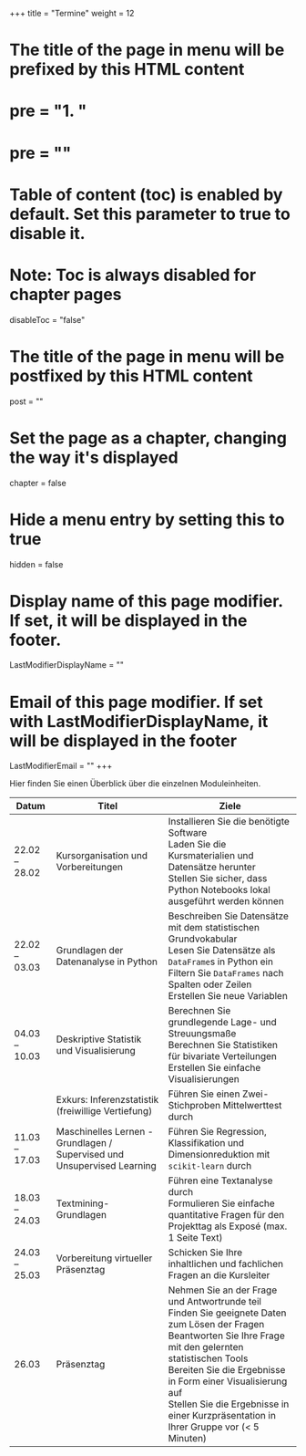 +++
title = "Termine"
weight = 12
# The title of the page in menu will be prefixed by this HTML content
# pre = "<b>1. </b>"
# pre = "<i class='fab fa-github'></i>"
# Table of content (toc) is enabled by default. Set this parameter to true to disable it.
# Note: Toc is always disabled for chapter pages
disableToc = "false"
# The title of the page in menu will be postfixed by this HTML content
post = ""
# Set the page as a chapter, changing the way it's displayed
chapter = false
# Hide a menu entry by setting this to true
hidden = false
# Display name of this page modifier. If set, it will be displayed in the footer.
LastModifierDisplayName = ""
# Email of this page modifier. If set with LastModifierDisplayName, it will be displayed in the footer
LastModifierEmail = ""
+++

Hier finden Sie einen Überblick über die einzelnen Moduleinheiten.

| Datum         | Titel                                                      | Ziele                                                                                                                                                                                                                                                                                                                                   |
|---------------|------------------------------------------------------------|-----------------------------------------------------------------------------------------------------------------------------------------------------------------------------------------------------------------------------------------------------------------------------------------------------------------------------------------|
| 22.02 – 28.02 | Kursorganisation und Vorbereitungen                                               | Installieren Sie die benötigte Software <br> Laden Sie die Kursmaterialien und Datensätze herunter <br> Stellen Sie sicher, dass Python Notebooks lokal ausgeführt werden können                                                                                                                                                        |
| 22.02 – 03.03 | Grundlagen der Datenanalyse in Python                                                | Beschreiben Sie Datensätze mit dem statistischen Grundvokabular <br> Lesen Sie Datensätze als `DataFrame`s in Python ein <br> Filtern Sie `DataFrames` nach Spalten oder Zeilen <br> Erstellen Sie neue Variablen                                                                                                                       |
| 04.03 – 10.03 | Deskriptive Statistik und Visualisierung                   | Berechnen Sie grundlegende Lage- und Streuungsmaße <br> Berechnen Sie Statistiken für bivariate Verteilungen <br> Erstellen Sie einfache Visualisierungen                                                                                                                                                                               |
|  | Exkurs: Inferenzstatistik <br> (freiwillige Vertiefung)       | Führen Sie einen Zwei-Stichproben Mittelwerttest durch <br>                                                                                                                                                                                                                                                                             |
| 11.03 – 17.03 | Maschinelles Lernen - Grundlagen / Supervised und Unsupervised Learning      |  Führen Sie Regression, Klassifikation und Dimensionreduktion mit `scikit-learn` durch                                                                                                                                                                                                                                                         |
| 18.03 – 24.03 | Textmining-Grundlagen                                    | Führen eine Textanalyse durch <br> Formulieren Sie einfache quantitative Fragen für den Projekttag als Exposé (max. 1 Seite Text)                                                                                                                                                                                                       |
| 24.03 – 25.03 | Vorbereitung virtueller Präsenztag                                    | Schicken Sie Ihre inhaltlichen und fachlichen Fragen an die Kursleiter                                                                                                                                                                                                                                                                  |
| 26.03          | Präsenztag                                                 | Nehmen Sie an der Frage und Antwortrunde teil <br> Finden Sie geeignete Daten zum Lösen der Fragen  <br> Beantworten Sie Ihre Frage mit den gelernten statistischen Tools <br> Bereiten Sie die Ergebnisse in Form einer Visualisierung auf <br> Stellen Sie die Ergebnisse in einer Kurzpräsentation in Ihrer Gruppe vor (< 5 Minuten) |
